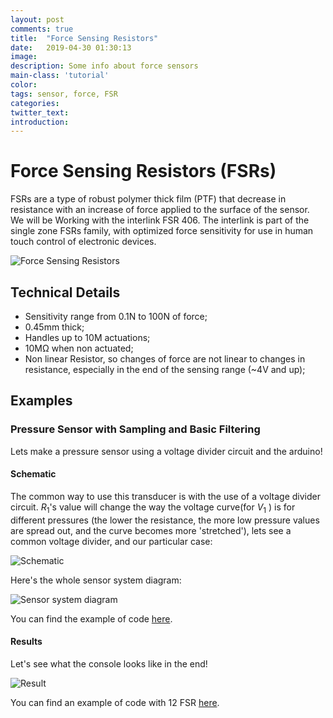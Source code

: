 ```yaml
---
layout: post
comments: true
title:  "Force Sensing Resistors"
date:   2019-04-30 01:30:13
image: 
description: Some info about force sensors
main-class: 'tutorial'
color:
tags: sensor, force, FSR
categories:
twitter_text:
introduction:
---
```




# Force Sensing Resistors (FSRs)

FSRs are a type of robust polymer thick film (PTF) that decrease in resistance with an increase of force applied to the surface of the sensor. We will be Working with the interlink FSR 406.
The interlink is part of the single zone FSRs family, with optimized force sensitivity for use in human touch control of electronic devices.

![Force Sensing Resistors](/lab/assets/img/posts/force_2.png)

## Technical Details

* Sensitivity range from 0.1N to 100N of force;
* 0.45mm thick;
* Handles up to 10M actuations;
* 10MΩ when non actuated;
* Non linear Resistor, so changes of force are not linear to changes in resistance, especially in the end of the sensing range (~4V and up);


## Examples

### Pressure Sensor with Sampling and Basic Filtering
Lets make a pressure sensor using a voltage divider circuit and the arduino!

#### Schematic
The common way to use this transducer is with the use of a voltage divider circuit. $R_1$'s value will change the way the voltage curve(for $V_1$ ) is for different pressures (the lower the resistance,  the more low pressure values are spread out, and the curve becomes more 'stretched'), lets see a common voltage divider, and our particular case:

![Schematic](/lab/assets/img/posts/force_3.png)

Here's the whole sensor system diagram:

![Sensor system diagram](/lab/assets/img/posts/force_4.png)

You can find the example of code [here](https://github.com/datacentricdesign/lab/blob/master/examples/sensors/force/fsr_406/fsr_406.ino).


#### Results
Let's see what the console looks like in the end!

![Result](/lab/assets/img/posts/force_1.gif)


You can find an example of code with 12 FSR 
[here](https://github.com/datacentricdesign/lab/blob/master/examples/sensors/force/fsr_406_x12/fsr_406_x12.ino).
